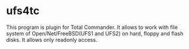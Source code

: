 ufs4tc
======

This program is plugin for Total Commander. It allows to work 
with file system of Open/Net/FreeBSD(UFS1 and UFS2) on hard,
floppy and flash disks. It allows only readonly access.
